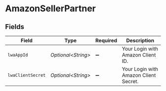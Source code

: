 # AmazonSellerPartner


## Fields

| Field                                 | Type                                  | Required                              | Description                           |
| ------------------------------------- | ------------------------------------- | ------------------------------------- | ------------------------------------- |
| `lwaAppId`                            | *Optional\<String>*                   | :heavy_minus_sign:                    | Your Login with Amazon Client ID.     |
| `lwaClientSecret`                     | *Optional\<String>*                   | :heavy_minus_sign:                    | Your Login with Amazon Client Secret. |